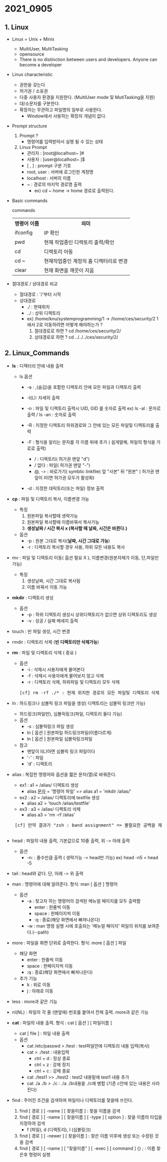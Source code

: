 # 2021_0905

## 1. Linux
- Linux = Unix + Minix
    - MultiUser, MultiTasking 
    - opensource
    - There is no distinction between users and developers. Anyone can become a developer

- Linux characteristic
    - 권한을 갖는다
    - 허가권 / 소유권
    - 다중 사용자 환경을 지원한다. (MultiUser mode 및 MutiTasking을 지원)
    - 대/소문자를 구분한다.
    - 확장자는 무관하고 파일명의 일부로 사용한다.
        + Window에서 사용하는 확장자 개념이 없다.

- Prompt structure
    1. Prompt ?
        - 명령어를 입력받아서 실행 될 수 있는 상태
    2. Linux Prompt
        - 관리자    : [root@localhost~ ]#
        - 사용자    : [user@localhost~ ]$
        - [ , ]    : prompt 구분 기호
        - root, user : 서버에 로그인한 계정명
        - localhost  : 서버의 이름
        - ~          : 경로의 마지막 경로명 출력
            - ex) cd ~ home -> home 경로로 출력된다.

- Basic commands
    <table> commands
        <th>명령어 이름</th>
        <th>의미</th>
        <tr>
            <td>ifconfig</td>
            <td>IP 확인</td>
        </tr>
        <tr>
            <td>pwd</td>
            <td>현재 작업중인 디렉토리 출력/확인</td>
        </tr>
        <tr>
            <td>cd</td>
            <td>디렉토리 아동</td>
        </tr>
        <tr>
            <td>cd ~</td>
            <td>현재작업중인 계정의 홈 디렉터리로 변경</td>
        </tr>
        <tr>
            <td>clear</td>
            <td>현재 화면을 깨끗이 지움</td>
        </tr>
    </table>

- 절대경로 / 상대경로 비교
    - 절대경로 : '/'부터 시작
    - 상대경로 
        - ./ : 현재위치
        - ../ : 상위 디렉토리
        - ex) /home/knu/systemprogramming/1 -> /home/ces/security/2  1에서 2로 이동하려면 어떻게 해야하는가 ?
            1. 절대경로로 하면 ? cd /home/ces/security/2/
            2. 상대경로로 하면 ? cd ../../../ces/security/2/

## 2. Linux_Commands
- **ls** : 디렉터리 안에 내용 출력
    - ls 옵션
        - -a : ,(숨김)을 포함한 디렉토리 안에 모든 파일과 디렉토리 출력
        - -l(L): 자세히 출력
        - -n : 파일 및 디렉토리 출력시 UID, GID 를 숫자로 출력
            ex) ls -al : 문자로 출력  / ls -an : 숫자로 출력
        
        - -R : 지정한 디렉토리 하위경로와 그 안에 있는 모든 파일및 디렉토리를 출력
        - -F : 형식을 알리는 문자를 각 이름 뒤에 추가 ( 쉽게말해, 파일의 형식을 가로로 출력)
            - / : 디렉토리( 허가권 맨앞 "d")
            - / 없다 : 파일( 허가권 맨앞 "-")
            - @, -> : 바로가기( symblic linkfile) 앞 "사본" 뒤 "원본" ( 허가권 맨앞이 l이면 허가권 모두가 활성화)
        - -d : 지정한 데릭토리(또는 파일) 정보 출력

- **cp** : 파일 및 디렉토리 복사, 이름변경 가능
    - 특징
        1. 원본파일 복사할때 생략가능
        2. 원본파일 복사할때 이름바꿔서 복사가능
        3. **생성날짜 / 시간 복사 x (복사할 때 날짜, 시간은 바뀐다.)**
    - 옵션
        - -p : 원본 그대로 복사(**날짜, 시간 그대로 가능**)
        - -r : 디렉토리 복사할 경우 사용, 하위 모든 내용도 복사

- mv : 파일 및 디렉토리 이동( 옵션 필요 X ), 이름변경(원본자체가 이동, 단,파일만 가능)
    - 특징
        1. 생성날짜, 시간 그대로 복사됨
        2. 이름 바꿔서 이동 가능

- **mkdir** : 디렉토리 생성
    - 옵션
        - -p : 하위 디렉토리 생성시 상위디렉토리가 없으면 상위 디렉토리도 생성
        - -v : 성공 / 실패 메세지 출력

- touch : 빈 파일 생성, 시간 변경

- rmdir : 디렉토리 삭제 (**빈 디렉토리만 삭제가능**)

- **rm** : 파일 및 디렉토리 삭제 ( 중요 ) 
    - 옵션
        - -i : 삭제시 사용자에게 물어본다
        - -f : 삭제시 사용자에게 물어보지 않고 삭제
        - -r : 디렉토리 삭제, 하위파일 및 디렉토리 모두 삭제
        <pre>[cf] rm -rf ./* : 현재 위치한 경로의 모든 파일및 디렉토리 삭제</pre>

- ln : 하드링크나 심볼릭 링크 파일을 생성( 디렉토리는 심볼릭 링크만 가능) 
    - 하드링크(파일만), 심볼릭링크(파일, 디렉토리 둘다 가능)
    - 옵션
        - -s  : 심볼릭링크 파일 생성
        - ln [ 옵션 ] 원본파일 하드링크파일(이름다르게)
        - ln [ 옵션 ] 원본파일 심볼릭링크파일
    - 참고
        - 맨앞이 l(L)아면 심볼릭 링크 파일이다
        - '-' : 파일
        - 'd' : 디렉토리
- alias : 복잡한 명령어와 옵션을 짧은 문자(열)로 바꿔준다.
    - ex1 : a1 = /alias/ 디렉토리 생성
        - alias <u>문자</u> = '명령어 파일' => alias a1 = 'mkdir /alias/'
    - ex2 : a2 = /alias/ 디렉토리에 testfile 생성
        - alias a2 = 'touch /alias/testfile'
    - ex3 : a3 = /alias/ 디렉토리 삭제
        - alias a3 = 'rm -rf /alias'
    
    <pre> [cf] 만약 결과가 "zsh : band assignment" => 불필요한 공백을 제거하라는 의미다. '=' 앞, 뒤 공백을 제거하면 된다.

- head : 파일의 내용 출력, 기본값으로 10줄 출력, 위 -> 아래 출력
    - 옵션
        - -n: : 줄수만큼 출력 ( 생략가능 -> head만 가능) ex) head -n5 = head -5

- tail : head와 같다. 단, 아래 -> 위 출력

- man : 명령어에 대해 알려준다. 형식: man [ 옵션 ] 명령어

    - 옵션 
        - -a : 찾고자 하는 명령어의 검색된 메뉴얼 페이지를 모두 출력함
            - enter : 한줄씩 이동
            - space : 한페이지씩 이동
            - :q    : 종료(해당 화면에서 빠져나온다)
        - -w : man 명령 실행 시에 호출되는 '메뉴얼 페이지' 파일의 위치를 보여준다.(--path)

- more : 파일을 화면 단위로 출력한다. 형식: more [ 옵션 ] 파일
    - 해당 화면
        - enter : 한줄씩 이동
        - space : 한페이지씩 이동
        - :q    : 종료(해당 화면에서 빠져나온다)
    - 추가 기능
        - k     : 위로 이동
        - j     : 아래로 이동

- less : more과 같은 기능

- nl(NL) : 파일의 각 줄 (맨앞에) 번호를 붙여서 전체 출력. more과 같은 기능

- **cat** : 파일의 내용 출력. 형식 : cat [ 옵션 ] [ 파일이름 ]
    - cat [ file ] : 파일 내용 출력
    - 옵션
        - cat /etc/passwd > /test : test파일안에 디렉토리 내용 입력(복사)
        - cat > ./test            : 내용입력
            - ctrl + d : 정상 종료
            - ctrl + z : 강제 정지
            - ctrl + c : 강제 종료
        - cat ./test1 >> ./test2    : test2 내용밑에 test1 내용 추가
        - cat ./a ./b > ./c         : ./a ./b내용을 ./c에 병합 (기존 c안에 있는 내용은 사라진다)


- find : 주어진 조건을 검색하여 파일이나 디렉토리를 찾을때 쓰인다.
    1. find [ 경로 ] [ -name ] [ 찾을이름 ] : 찾을 이름을 검색
    2. find [ 경로 ] [ -name ] [ 찾을이름 ] [ -type ] [ option ] : 찾을 이름의 타입을 지정하여 검색
        - f (파일), d (디렉토리), l (심볼링크)
    3. find [ 경로 ] [ -newer ] [ 찾을이름 ] : 찾은 이름 이후에 생성 또는 수정된 것을 검색
    4. find [ 경로 ] [ -name ] [ "찾을이름" ] [ -exec ] [ command ] {} \; : 이름 찾은후 명령어 실행
